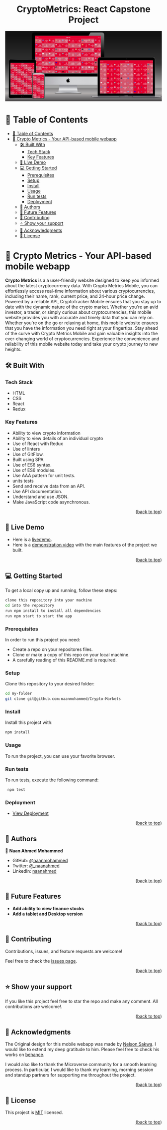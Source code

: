 <a name="readme-top"></a>


<div align="center">

  <h1><b>CryptoMetrics: React Capstone Project </b></h1>
  <img src="./src/Assets/Capstone.jpg" alt="Readme Image">

</div>

<!-- TABLE OF CONTENTS -->

# 📗 Table of Contents

- [📗 Table of Contents](#-table-of-contents)
- [📖 Crypto Metrics - Your API-based mobile webapp](#--📖Crypto-Metrics---Your-API-based-mobile-webapp)
  - [🛠 Built With ](#-built-with-)
    - [Tech Stack ](#tech-stack-)
    - [Key Features ](#key-features-)
  - [🚀 Live Demo ](#-live-demo-)
  - [💻 Getting Started ](#-getting-started-)
    - [Prerequisites](#prerequisites)
    - [Setup](#setup)
    - [Install](#install)
    - [Usage](#usage)
    - [Run tests](#run-tests)
    - [Deployment](#deployment)
  - [👥 Authors ](#-authors-)
  - [🔭 Future Features ](#-future-features-)
  - [🤝 Contributing ](#-contributing-)
  - [⭐️ Show your support ](#️-show-your-support-)
  - [🙏 Acknowledgments ](#-acknowledgments-)
  - [📝 License ](#-license-)

<!-- PROJECT DESCRIPTION -->

# 📖 Crypto Metrics - Your API-based mobile webapp<a name="about-project"></a>


**Crypto Metrics** is a a user-friendly website designed to keep you informed about the latest cryptocurrency data. With Crypto Metrics Mobile, you can effortlessly access real-time information about various cryptocurrencies, including their name, rank, current price, and 24-hour price change.
Powered by a reliable API, CryptoTracker Mobile ensures that you stay up to date with the dynamic nature of the crypto market. Whether you're an avid investor, a trader, or simply curious about cryptocurrencies, this mobile website provides you with accurate and timely data that you can rely on.
Whether you're on the go or relaxing at home, this mobile website ensures that you have the information you need right at your fingertips.
Stay ahead of the curve with Crypto Metrics Mobile and gain valuable insights into the ever-changing world of cryptocurrencies. Experience the convenience and reliability of this mobile website today and take your crypto journey to new heights.


## 🛠 Built With <a name="built-with"></a>

### Tech Stack <a name="tech-stack"></a>

  <ul>
    <li>HTML</li>
    <li>CSS</li>
    <li>React</li>
    <li>Redux</li>
  </ul>

<!-- Features -->

### Key Features <a name="key-features"></a>

- Ability to view crypto information
- Ability to view details of an individual crypto
- Use of React with Redux
- Use of linters
- Use of GitFlow.
- Built using SPA
- Use of ES6 syntax.
- Use of ES6 modules.
- Use AAA pattern for unit tests.
- units tests
- Send and receive data from an API.
- Use API documentation.
- Understand and use JSON.
- Make JavaScript code asynchronous.

<p align="right">(<a href="#readme-top">back to top</a>)</p>

<!-- LIVE DEMO -->

## 🚀 Live Demo <a name="live-demo"></a>

- Here is a [livedemo](https://crypto-metrics-mobile.onrender.com).
- Here is a [demonstration video](https://www.loom.com/share/cd644859acc0403f9ebdb3dfd11c6405) with the main features of the project we built.

<p align="right">(<a href="#readme-top">back to top</a>)</p>

<!-- GETTING STARTED -->

## 💻 Getting Started <a name="getting-started"></a>

To get a local copy up and running, follow these steps:

 ```bash
 clone this repository into your machine
 cd into the repository
 run npm install to install all dependencies
 run npm start to start the app
```

### Prerequisites

In order to run this project you need:

- Create a repo on your repositores files.
- Clone or make a copy of this repo on your local machine.
- A carefully reading of this README.md is required.

### Setup

Clone this repository to your desired folder:
 
 ```bash
 cd my-folder
 git clone git@github.com:naanmohammed/Crypto-Markets
```

### Install

Install this project with:

 ```bash
 npm install
```

### Usage

To run the project, you can use your favorite browser.


### Run tests

To run tests, execute the following command:

```bash
 npm test
```

### Deployment

- [View Deployment](https://crypto-metrics-mobile.onrender.com)

<p align="right">(<a href="#readme-top">back to top</a>)</p>

<!-- AUTHORS -->

## 👥 Authors <a name="authors"></a>

👤 **Naan Ahmed Mohammed**

- GitHub: [@naanmohammed](https://github.com/naanmohammed)
- Twitter: [@_naanahmed](https://twitter.com/twitterhandle)
- LinkedIn: [naanahmed](https://linkedin.com/in/naanahmed)

<p align="right">(<a href="#readme-top">back to top</a>)</p>

<!-- FUTURE FEATURES -->

## 🔭 Future Features <a name="future-features"></a>


- **Add ability to view finance stocks**
- **Add a tablet and Desktop version**


<p align="right">(<a href="#readme-top">back to top</a>)</p>

<!-- CONTRIBUTING -->

## 🤝 Contributing <a name="contributing"></a>

Contributions, issues, and feature requests are welcome!

Feel free to check the [issues page](../../issues/).

<p align="right">(<a href="#readme-top">back to top</a>)</p>

<!-- SUPPORT -->

## ⭐️ Show your support <a name="support"></a>


If you like this project feel free to star the repo and make any comment. All contributions are welcome!.

<p align="right">(<a href="#readme-top">back to top</a>)</p>

<!-- ACKNOWLEDGEMENTS -->

## 🙏 Acknowledgments <a name="acknowledgements"></a>

The Original design for this mobile webapp was made by [Nelson Sakwa](https://www.behance.net/sakwadesignstudio). I would like to extend my deep gratitude to him. Please feel free to check his works on [behance](https://www.behance.net/sakwadesignstudio).

I would also like to thank the Microverse community for a smooth learning process. In particular, I would like to thank my learning, morning session and standup partners for supporting me throughout the project.

<p align="right">(<a href="#readme-top">back to top</a>)</p>

## 📝 License <a name="license"></a>

This project is [MIT](LICENSE.md) licensed.

<a href="LICENSE.md">

<p align="right">(<a href="#readme-top">back to top</a>)</p>
